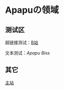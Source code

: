 # Apapuの领域

## 测试区
超链接测试：[B站](https://www.bilbili.com)

文本测试：*Apapu Biss*

## 其它
[主站](https://hakureitree.github.io/Hakurei-Workshop/)
